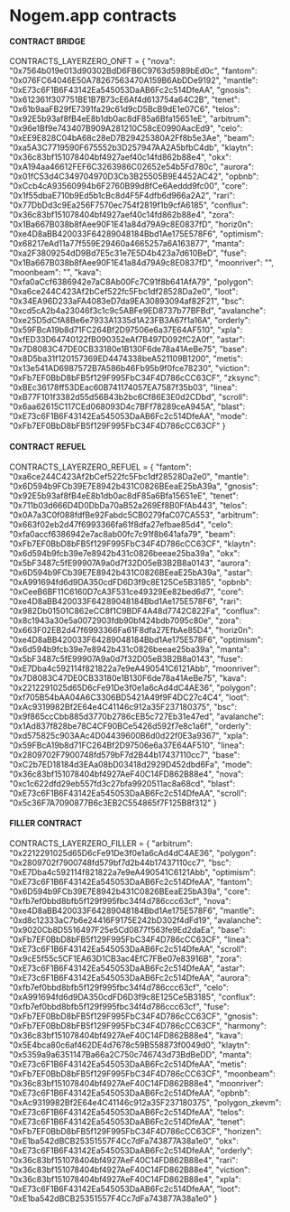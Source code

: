 # Nogem.app contracts

#### CONTRACT BRIDGE
CONTRACTS_LAYERZERO_ONFT = {
    "nova": "0x7564b019e013d90302BdD6FB6C9763d5989bEd0c",
    "fantom": "0x076FC64046E50A78267563470A159B6AbDDe9192",
    "mantle": "0xE73c6F1B6F43142Ea545053DaAB6Fc2c514DfeAA",
    "gnosis": "0x612361f307751BE1B7B73cE6Af4d613754a64C2B",
    "tenet": "0x61b9aaFB29fE7391fa29c61d9cD5BcB9dE1e07C6",
    "telos": "0x92E5b93af8fB4eE8b1db0ac8dF85a6Bfa15651eE",
    "arbitrum": "0x96e1Bf9e743407B909A281210C58cE0990AacEd9",
    "celo": "0xEE9E828C04bA68c28eD7B29425380A2Ff8b5e3Ae",
    "beam": "0xa5A3C7719590F675552b3D257947AA2A5bfbC4db",
    "klaytn": "0x36c83bf151078404bf4927aef40c14fd862b88e4",
    "okx": "0xA194aa46612FEF6C3263986C02652e54b5Fd780c",
    "aurora": "0x01fC53d4C349704970D3Cb3B25505B9E4452AC42",
    "opbnb": "0xCcb4cA93560994b6F2760B99d8fCe6Aeddd9fc00",
    "core": "0x1f55dbaE710b9Ed5b1cBc8d4F5F4dfb6d966a2A2",
    "rari": "0x77DbDd3c9Ea256F7570ec754f2819f1b9cfA6185",
    "conflux": "0x36c83bf151078404bf4927aef40c14fd862b88e4",
    "zora": "0x1Ba667B038b8fAee90F1E41a84d79A9c8E0837fD",
    "horiz0n": "0xe4D8aBB420033F64289048184Bbd1Ae175E578F6",
    "optimism": "0x68217eAd11a77f559E29460a4665257a6A163877",
    "manta": "0xa2F3809254dD9Bd7E5c31e7E5D4b423a7d610BeD",
    "fuse": "0x1Ba667B038b8fAee90F1E41a84d79A9c8E0837fD",
    "moonriver": "",
    "moonbeam": "",
    "kava": "0xfa0aCcf6386942e7aC8Ab00Fc7C91f8b641AfA79",
    "polygon": "0xa6ce244C423Af2bCef522fc5Fbc1df28528Da2e0",
    "loot": "0x34EA96D233aFA4083eD7da9EA30893094af82F21",
    "bsc": "0xcd5cA2b4a23046f3c1c9c5ABFe9ED8737b77BFBd",
    "avalanche": "0xe25D5dCfA8Be6e7933A1335d1A23FB3A67f1a16A",
    "orderly": "0x59FBcA19b8d71FC264Bf2D97506e6a37E64AF510",
    "xpla": "0xfED33D64740122fB090352eAf7B497D092fC2A0f",
    "astar": "0x7D8083C47DE0CB33180e1B130F6de78a41AeBe75",
    "base": "0x8D5ba31f120157369ED4474338beA521109B1200",
    "metis": "0x13e541AD6987572B7A586b46Fb95b9f0fce78230",
    "viction": "0xFb7EF0BbD8bFB5f129F995FbC34F4D786cCC63CF",
    "zksync": "0xBEc36178ff53DEac60B741174057EA7587f35b03",
    "linea": "0xB77F101f3382d55d56B43b2bc6Cf86E3E0d2CDbd",
    "scroll": "0x6aa62615C117CEd068093D4c7BFf78289ceA945A",
    "blast": "0xE73c6F1B6F43142Ea545053DaAB6Fc2c514DfeAA",
    "mode": "0xFb7EF0BbD8bFB5f129F995FbC34F4D786cCC63CF"
}

#### CONTRACT REFUEL
CONTRACTS_LAYERZERO_REFUEL = {
    "fantom": "0xa6ce244C423Af2bCef522fc5Fbc1df28528Da2e0",
    "mantle": "0x6D594b9FCb39E7E8942b431C0826BEeaE25bA39a",
    "gnosis": "0x92E5b93af8fB4eE8b1db0ac8dF85a6Bfa15651eE",
    "tenet": "0x711b03d666D4D0DbDa70aB52a269Ef8B0FfAb443",
    "telos": "0x0A7a3C0f088fdfBe92Fabdc5CB0279faC07CA553",
    "arbitrum": "0x663f02eb2d47f6993366fa61f8dfa27efbae85d4",
    "celo": "0xfa0accf6386942e7ac8ab00fc7c91f8b641afa79",
    "beam": "0xFb7EF0BbD8bFB5f129F995FbC34F4D786cCC63CF",
    "klaytn": "0x6d594b9fcb39e7e8942b431c0826beeae25ba39a",
    "okx": "0x5bF3487c5fE99907A9a0d7f32D05eB3B2B8a0143",
    "aurora": "0x6D594b9FCb39E7E8942b431C0826BEeaE25bA39a",
    "astar": "0xA991694fd6d9DA350cdFD6D3f9c8E125Ce5B3185",
    "opbnb": "0xCeeB6BF11C6160D7cA3F531ce49329Ee82bed6d7",
    "core": "0xe4D8aBB420033F64289048184Bbd1Ae175E578F6",
    "rari": "0x982Db01501C862eCC8f1C9BDF4A48d7742C822Fa",
    "conflux": "0x8c1943a30e5a0072903fdb90bf424bdb7095c80e",
    "zora": "0x663F02EB2d47f6993366Fa61F8dfa27EfbAe85D4",
    "horiz0n": "0xe4D8aBB420033F64289048184Bbd1Ae175E578F6",
    "optimism": "0x6d594b9fcb39e7e8942b431c0826beeae25ba39a",
    "manta": "0x5bF3487c5fE99907A9a0d7f32D05eB3B2B8a0143",
    "fuse": "0xE7Dba4c592114f821822a7e9eA490541C6121Abb",
    "moonriver": "0x7D8083C47DE0CB33180e1B130F6de78a41AeBe75",
    "kava": "0x2212291025d65D6cFe91De3f0e1a6cAd4dC4AE36",
    "polygon": "0xf705B54bAA04A6C3306BD5421A49f9F4DC27c4C4",
    "loot": "0xAc9319982Bf2E64e4C41146c912a35F237180375",
    "bsc": "0x9f865ccCbb885d3770b2786cEB5c727Eb31e47ed",
    "avalanche": "0x1Ad837f828be78C4CF90BCe5426d592f7e8c1a6f",
    "orderly": "0xd575825c903AAc4D04439600B6d0d22f0E3a9367",
    "xpla": "0x59FBcA19b8d71FC264Bf2D97506e6a37E64AF510",
    "linea": "0x2809702F7900748fd579bF7d2B44b17437110cc7",
    "base": "0xC2b7ED18184d3EAa08bD03418d2929D452dbd6Fa",
    "mode": "0x36c83bf151078404bf4927AeF40C14FD862B88e4",
    "nova": "0xc1c622dfd29eb557fd3c27bfa9920511ac8a68cd",
    "blast": "0xE73c6F1B6F43142Ea545053DaAB6Fc2c514DfeAA",
    "scroll": "0x5c36F7A7090877B6c3EB2C554865f7F125B8f312"
}

#### FILLER CONTRACT
CONTRACTS_LAYERZERO_FILLER = {
    "arbitrum": "0x2212291025d65D6cFe91De3f0e1a6cAd4dC4AE36",
    "polygon": "0x2809702f7900748fd579bf7d2b44b17437110cc7",
    "bsc": "0xE7Dba4c592114f821822a7e9eA490541C6121Abb",
    "optimism": "0xE73c6F1B6F43142Ea545053DaAB6Fc2c514DfeAA",
    "fantom": "0x6D594b9FCb39E7E8942b431C0826BEeaE25bA39a",
    "core": "0xfb7ef0bbd8bfb5f129f995fbc34f4d786ccc63cf",
    "nova": "0xe4D8aBB420033F64289048184Bbd1Ae175E578F6",
    "mantle": "0xd8c12333aC7b6e24416F9175E242bD302f4dFd19",
    "avalanche": "0x9020Cb8D5516497F25e5Cd0877f563fe9Ed2daEa",
    "base": "0xFb7EF0BbD8bFB5f129F995FbC34F4D786cCC63CF",
    "linea": "0xE73c6F1B6F43142Ea545053DaAB6Fc2c514DfeAA",
    "scroll": "0x9cE5f55c5CF1EA63D1CB3ac4EfC7FBe07e83916B",
    "zora": "0xE73c6F1B6F43142Ea545053DaAB6Fc2c514DfeAA",
    "astar": "0xE73c6F1B6F43142Ea545053DaAB6Fc2c514DfeAA",
    "aurora": "0xfb7ef0bbd8bfb5f129f995fbc34f4d786ccc63cf",
    "celo": "0xA991694fd6d9DA350cdFD6D3f9c8E125Ce5B3185",
    "conflux": "0xfb7ef0bbd8bfb5f129f995fbc34f4d786ccc63cf",
    "fuse": "0xFb7EF0BbD8bFB5f129F995FbC34F4D786cCC63CF",
    "gnosis": "0xFb7EF0BbD8bFB5f129F995FbC34F4D786cCC63CF",
    "harmony": "0x36c83bf151078404bf4927AeF40C14FD862B88e4",
    "kava": "0x5E4bca80c6af462DE4d7678c59B558873f0049d0",
    "klaytn": "0x5359a9a6351147Ba66a2C750c746743d73BdBeDD",
    "manta": "0xE73c6F1B6F43142Ea545053DaAB6Fc2c514DfeAA",
    "metis": "0xFb7EF0BbD8bFB5f129F995FbC34F4D786cCC63CF",
    "moonbeam": "0x36c83bf151078404bf4927AeF40C14FD862B88e4",
    "moonriver": "0xE73c6F1B6F43142Ea545053DaAB6Fc2c514DfeAA",
    "opbnb": "0xAc9319982Bf2E64e4C41146c912a35F237180375",
    "polygon_zkevm": "0xE73c6F1B6F43142Ea545053DaAB6Fc2c514DfeAA",
    "telos": "0xE73c6F1B6F43142Ea545053DaAB6Fc2c514DfeAA",
    "tenet": "0xFb7EF0BbD8bFB5f129F995FbC34F4D786cCC63CF",
    "horizen": "0xE1ba542dBCB25351557F4Cc7dFa743877A38a1e0",
    "okx": "0xE73c6F1B6F43142Ea545053DaAB6Fc2c514DfeAA",
    "orderly": "0x36c83bf151078404bf4927AeF40C14FD862B88e4",
    "rari": "0x36c83bf151078404bf4927AeF40C14FD862B88e4",
    "viction": "0x36c83bf151078404bf4927AeF40C14FD862B88e4",
    "xpla": "0xE73c6F1B6F43142Ea545053DaAB6Fc2c514DfeAA",
    "loot": "0xE1ba542dBCB25351557F4Cc7dFa743877A38a1e0"
}
